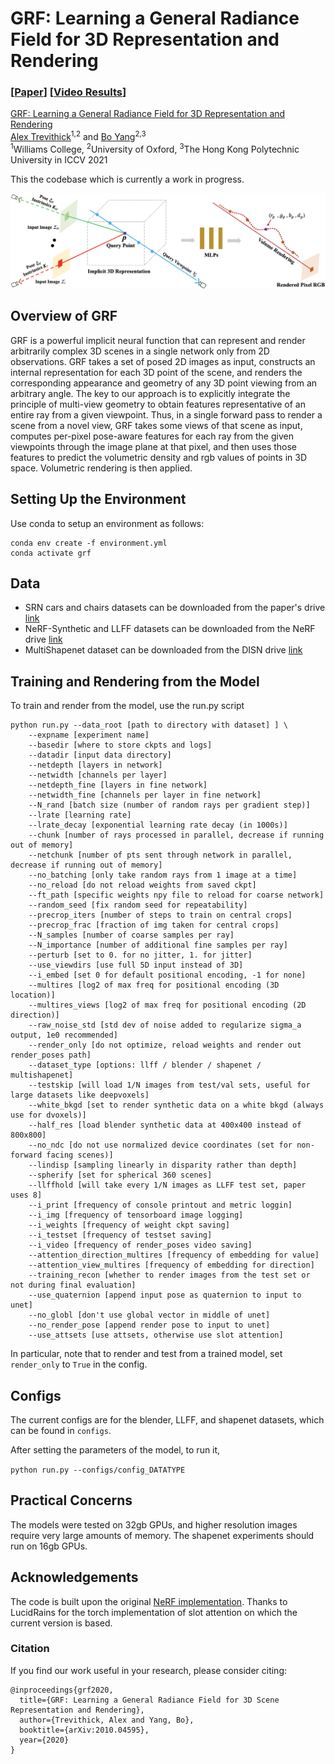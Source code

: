 # GRF: Learning a General Radiance Field for 3D Representation and Rendering
### [[Paper](https://arxiv.org/abs/2010.04595)\] \[[Video Results](https://drive.google.com/file/d/1H2FNeAsKoQqCsO0n7PiA1HcT1ingnwJd/view?usp=sharing)\]
[GRF: Learning a General Radiance Field for 3D Representation and Rendering](https://github.com/alextrevithick/GRF)  
 [Alex Trevithick](https://alextrevithick.github.io/)<sup>1,2</sup> and
 [Bo Yang](https://yang7879.github.io/)<sup>2,3</sup>
 <br>
 <sup>1</sup>Williams College, <sup>2</sup>University of Oxford, <sup>3</sup>The Hong Kong Polytechnic University 
in ICCV 2021

This the codebase which is currently a work in progress. 

<img src='imgs/process.png'/>

## Overview of GRF
GRF is a powerful implicit neural function that can represent and render arbitrarily complex 3D scenes in a single network only from 2D observations. GRF takes a set of posed 2D images as input, constructs an internal representation for each 3D point of the scene, and renders the corresponding appearance and geometry of any 3D point viewing from an arbitrary angle. The key to our approach is to explicitly integrate the principle of multi-view geometry to obtain features representative of an entire ray from a given viewpoint. Thus, in a single forward pass to render a scene from a novel view, GRF takes some views of that scene as input, computes per-pixel pose-aware features for each ray from the given viewpoints through the image plane at that pixel, and then uses those features to predict the volumetric density and rgb values of points in 3D space. Volumetric rendering is then applied.

## Setting Up the Environment

Use conda to setup an environment as follows:
```
conda env create -f environment.yml
conda activate grf
```

## Data
* SRN cars and chairs datasets can be downloaded from the paper's drive [link](https://drive.google.com/drive/folders/1OkYgeRcIcLOFu1ft5mRODWNQaPJ0ps90)
* NeRF-Synthetic and LLFF datasets can be downloaded from the NeRF drive [link](https://drive.google.com/drive/folders/128yBriW1IG_3NJ5Rp7APSTZsJqdJdfc1)
* MultiShapenet dataset can be downloaded from the DISN drive [link](https://github.com/Xharlie/ShapenetRender_more_variation)

## Training and Rendering from the Model
To train and render from the model, use the run.py script

```
python run.py --data_root [path to directory with dataset] ] \
    --expname [experiment name]
    --basedir [where to store ckpts and logs]
    --datadir [input data directory]
    --netdepth [layers in network]
    --netwidth [channels per layer]
    --netdepth_fine [layers in fine network]
    --netwidth_fine [channels per layer in fine network]
    --N_rand [batch size (number of random rays per gradient step)]
    --lrate [learning rate]
    --lrate_decay [exponential learning rate decay (in 1000s)]
    --chunk [number of rays processed in parallel, decrease if running out of memory]
    --netchunk [number of pts sent through network in parallel, decrease if running out of memory]
    --no_batching [only take random rays from 1 image at a time]
    --no_reload [do not reload weights from saved ckpt]
    --ft_path [specific weights npy file to reload for coarse network]
    --random_seed [fix random seed for repeatability]
    --precrop_iters [number of steps to train on central crops]
    --precrop_frac [fraction of img taken for central crops]
    --N_samples [number of coarse samples per ray]
    --N_importance [number of additional fine samples per ray]
    --perturb [set to 0. for no jitter, 1. for jitter]
    --use_viewdirs [use full 5D input instead of 3D]
    --i_embed [set 0 for default positional encoding, -1 for none]
    --multires [log2 of max freq for positional encoding (3D location)]
    --multires_views [log2 of max freq for positional encoding (2D direction)]
    --raw_noise_std [std dev of noise added to regularize sigma_a output, 1e0 recommended]
    --render_only [do not optimize, reload weights and render out render_poses path]
    --dataset_type [options: llff / blender / shapenet / multishapenet]
    --testskip [will load 1/N images from test/val sets, useful for large datasets like deepvoxels]
    --white_bkgd [set to render synthetic data on a white bkgd (always use for dvoxels)]
    --half_res [load blender synthetic data at 400x400 instead of 800x800]
    --no_ndc [do not use normalized device coordinates (set for non-forward facing scenes)]
    --lindisp [sampling linearly in disparity rather than depth]
    --spherify [set for spherical 360 scenes]
    --llffhold [will take every 1/N images as LLFF test set, paper uses 8]
    --i_print [frequency of console printout and metric loggin]
    --i_img [frequency of tensorboard image logging]
    --i_weights [frequency of weight ckpt saving]
    --i_testset [frequency of testset saving]
    --i_video [frequency of render_poses video saving]
    --attention_direction_multires [frequency of embedding for value]
    --attention_view_multires [frequency of embedding for direction]
    --training_recon [whether to render images from the test set or not during final evaluation]
    --use_quaternion [append input pose as quaternion to input to unet]
    --no_globl [don't use global vector in middle of unet]
    --no_render_pose [append render pose to input to unet]
    --use_attsets [use attsets, otherwise use slot attention]
```

In particular, note that to render and test from a trained model, set `render_only` to `True` in the config.

## Configs
The current configs are for the blender, LLFF, and shapenet datasets, which can be found in `configs`.

After setting the parameters of the model, to run it,

`python run.py --configs/config_DATATYPE`

## Practical Concerns
The models were tested on 32gb GPUs, and higher resolution images require very large amounts of memory. The shapenet experiments should run on 16gb GPUs.

## Acknowledgements
The code is built upon the original [NeRF implementation](https://github.com/bmild/nerf). Thanks to LucidRains for the torch implementation of slot attention on which the current version is based.


### Citation
If you find our work useful in your research, please consider citing:

    @inproceedings{grf2020,
      title={GRF: Learning a General Radiance Field for 3D Scene Representation and Rendering},
      author={Trevithick, Alex and Yang, Bo},
      booktitle={arXiv:2010.04595},
      year={2020}
    }





